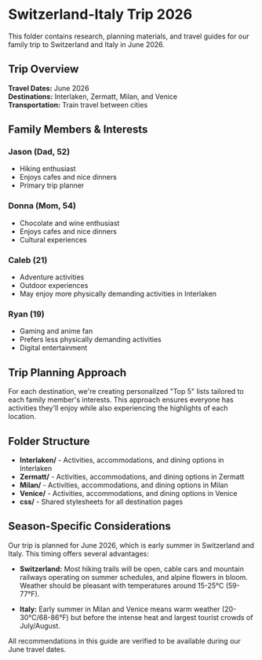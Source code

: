 # Switzerland-Italy Trip 2026

This folder contains research, planning materials, and travel guides for our family trip to Switzerland and Italy in June 2026.

## Trip Overview

**Travel Dates:** June 2026  
**Destinations:** Interlaken, Zermatt, Milan, and Venice  
**Transportation:** Train travel between cities

## Family Members & Interests

### Jason (Dad, 52)
- Hiking enthusiast
- Enjoys cafes and nice dinners
- Primary trip planner

### Donna (Mom, 54)
- Chocolate and wine enthusiast
- Enjoys cafes and nice dinners
- Cultural experiences

### Caleb (21)
- Adventure activities
- Outdoor experiences
- May enjoy more physically demanding activities in Interlaken

### Ryan (19)
- Gaming and anime fan
- Prefers less physically demanding activities
- Digital entertainment

## Trip Planning Approach

For each destination, we're creating personalized "Top 5" lists tailored to each family member's interests. This approach ensures everyone has activities they'll enjoy while also experiencing the highlights of each location.

## Folder Structure

- **Interlaken/** - Activities, accommodations, and dining options in Interlaken
- **Zermatt/** - Activities, accommodations, and dining options in Zermatt
- **Milan/** - Activities, accommodations, and dining options in Milan
- **Venice/** - Activities, accommodations, and dining options in Venice
- **css/** - Shared stylesheets for all destination pages

## Season-Specific Considerations

Our trip is planned for June 2026, which is early summer in Switzerland and Italy. This timing offers several advantages:

- **Switzerland:** Most hiking trails will be open, cable cars and mountain railways operating on summer schedules, and alpine flowers in bloom. Weather should be pleasant with temperatures around 15-25°C (59-77°F).

- **Italy:** Early summer in Milan and Venice means warm weather (20-30°C/68-86°F) but before the intense heat and largest tourist crowds of July/August.

All recommendations in this guide are verified to be available during our June travel dates.
